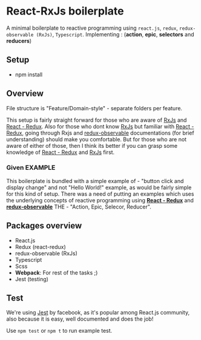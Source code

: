 # React-RxJs boilerplate

A minimal boilerplate to reactive programming using `react.js`, `redux`, `redux-observable (RxJs)`, `Typescript`. Implementing : (**action**, **epic**, **selectors** and **reducers**)

## Setup 

- npm install

## Overview 

File structure is "Feature/Domain-style" -  separate folders per feature.

This setup is fairly straight forward for those who are aware of [RxJs](https://rxjs-dev.firebaseapp.com) and [React - Redux](https://redux.js.org/basics/usagewithreact). Also for those who dont know [RxJs](https://rxjs-dev.firebaseapp.com) but familiar with [React - Redux](https://redux.js.org/basics/usagewithreact), going through Rxjs and [redux-observable](https://redux-observable.js.org) documentations (for brief understanding) should make you comfortable. But for those who are not aware of either of those, then I think its better if you can grasp some knowledge of [React - Redux](https://redux.js.org/basics/usagewithreact) and [RxJs](https://rxjs-dev.firebaseapp.com) first.

### Given EXAMPLE

This boilerplate is bundled with a simple example of - "button click and display change" and not "Hello World!" example, as would be fairly simple for this kind of setup. There was a need of putting an examples which uses the underlying concepts of reactive programming using [**React - Redux**](https://redux.js.org/basics/usagewithreact) and [**redux-observable**](https://redux-observable.js.org) THE - "Action, Epic, Selecor, Reducer".

## Packages overview

- React.js
- Redux (react-redux)
- redux-observable (RxJs)
- Typescript
- Scss
- **Webpack**: For rest of the tasks ;)
- Jest (testing)


## Test

We're using [Jest](https://jestjs.io/docs/en/tutorial-async) by facebook, as it's popular among React.js community, also because it is easy, well documented and does the job! 

Use `npm test` or `npm t` to run example test.
